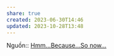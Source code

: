 ```yaml
---
share: true
created: 2023-06-30T14:46
updated: 2023-10-28T13:48
---
```

Nguồn:: [Hmm…Because…So now…](https://www.linkingyourthinking.com/ideaverse/hmm-because-so-now)
